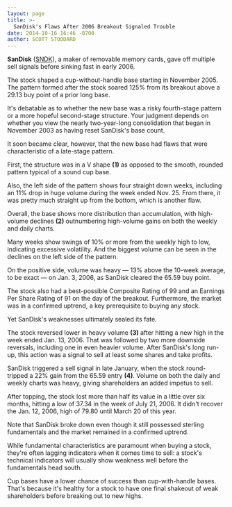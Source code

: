 ```yaml
---
layout: page
title: >-
  SanDisk's Flaws After 2006 Breakout Signaled Trouble
date: 2014-10-16 16:46 -0700
author: SCOTT STODDARD
---
```





**SanDisk** ([SNDK](https://research.investors.com/quote.aspx?symbol=SNDK)), a maker of removable memory cards, gave off multiple sell signals before sinking fast in early 2006.


The stock shaped a cup-without-handle base starting in November 2005. The pattern formed after the stock soared 125% from its breakout above a 29.13 buy point of a prior long base.


It's debatable as to whether the new base was a risky fourth-stage pattern or a more hopeful second-stage structure. Your judgment depends on whether you view the nearly two-year-long consolidation that began in November 2003 as having reset SanDisk's base count.


It soon became clear, however, that the new base had flaws that were characteristic of a late-stage pattern.


First, the structure was in a V shape **(1)** as opposed to the smooth, rounded pattern typical of a sound cup base.


Also, the left side of the pattern shows four straight down weeks, including an 11% drop in huge volume during the week ended Nov. 25. From there, it was pretty much straight up from the bottom, which is another flaw.


Overall, the base shows more distribution than accumulation, with high-volume declines **(2)** outnumbering high-volume gains on both the weekly and daily charts.


Many weeks show swings of 10% or more from the weekly high to low, indicating excessive volatility. And the biggest volume can be seen in the declines on the left side of the pattern.


On the positive side, volume was heavy — 13% above the 10-week average, to be exact — on Jan. 3, 2006, as SanDisk cleared the 65.59 buy point.


The stock also had a best-possible Composite Rating of 99 and an Earnings Per Share Rating of 91 on the day of the breakout. Furthermore, the market was in a confirmed uptrend, a key prerequisite to buying any stock.


Yet SanDisk's weaknesses ultimately sealed its fate.


The stock reversed lower in heavy volume **(3)** after hitting a new high in the week ended Jan. 13, 2006. That was followed by two more downside reversals, including one in even heavier volume. After SanDisk's long run-up, this action was a signal to sell at least some shares and take profits.


SanDisk triggered a sell signal in late January, when the stock round-tripped a 22% gain from the 65.59 entry **(4)**. Volume on both the daily and weekly charts was heavy, giving shareholders an added impetus to sell.


After topping, the stock lost more than half its value in a little over six months, hitting a low of 37.34 in the week of July 21, 2006. It didn't recover the Jan. 12, 2006, high of 79.80 until March 20 of this year.


Note that SanDisk broke down even though it still possessed sterling fundamentals and the market remained in a confirmed uptrend.


While fundamental characteristics are paramount when buying a stock, they're often lagging indicators when it comes time to sell: a stock's technical indicators will usually show weakness well before the fundamentals head south.


Cup bases have a lower chance of success than cup-with-handle bases. That's because it's healthy for a stock to have one final shakeout of weak shareholders before breaking out to new highs.




